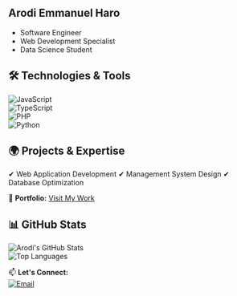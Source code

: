 ##  Arodi Emmanuel Haro  

- Software Engineer  
- Web Development Specialist
- Data Science Student

<!-- ![Technology Banner](https://source.unsplash.com/1600x400/?technology,code)  -->

## 🛠️ Technologies & Tools  

![JavaScript](https://img.shields.io/badge/JavaScript-F7DF1E?style=for-the-badge&logo=javascript&logoColor=black)  
![TypeScript](https://img.shields.io/badge/TypeScript-3178C6?style=for-the-badge&logo=typescript&logoColor=white)  
![PHP](https://img.shields.io/badge/PHP-777BB4?style=for-the-badge&logo=php&logoColor=white)  
![Python](https://img.shields.io/badge/Python-3776AB?style=for-the-badge&logo=python&logoColor=white)  

## 🌍 Projects & Expertise  

✔ Web Application Development
✔ Management System Design
✔ Database Optimization

🔗 **Portfolio:** [Visit My Work](https://example.com)  

## 📊 GitHub Stats  

![Arodi's GitHub Stats](https://github-readme-stats.vercel.app/api?username=arodoo&show_icons=true&theme=tokyonight)  
![Top Languages](https://github-readme-stats.vercel.app/api/top-langs/?username=arodoo&layout=compact&theme=tokyonight)  

📫 **Let's Connect:**  
[![Email](https://img.shields.io/badge/Email-D14836?style=for-the-badge&logo=gmail&logoColor=white)](mailto:haro.trabajo@gmail.com)  



<!--
**arodoo/arodoo** is a ✨ _special_ ✨ repository because its `README.md` (this file) appears on your GitHub profile.

Here are some ideas to get you started:

- 🔭 I’m currently working on ...
- 🌱 I’m currently learning ...
- 👯 I’m looking to collaborate on ...
- 🤔 I’m looking for help with ...
- 💬 Ask me about ...
- 📫 How to reach me: ...
- 😄 Pronouns: ...
- ⚡ Fun fact: ...
-->
